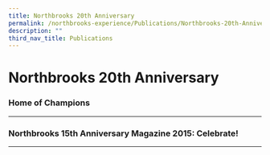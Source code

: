 ```yaml
---
title: Northbrooks 20th Anniversary
permalink: /northbrooks-experience/Publications/Northbrooks-20th-Anniversary/
description: ""
third_nav_title: Publications
---
```


Northbrooks 20th Anniversary
============================

### Home of Champions
-----------------

### Northbrooks 15th Anniversary Magazine 2015: Celebrate!
------------------------------------------------------